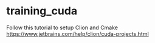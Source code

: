 # training_cuda

Follow this tutorial to setup Clion and Cmake
https://www.jetbrains.com/help/clion/cuda-projects.html
